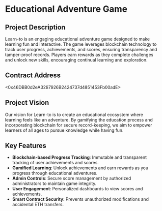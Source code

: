 # Educational Adventure Game

## Project Description
Learn-to is an engaging educational adventure game designed to make learning fun and interactive. The game leverages blockchain technology to track user progress, achievements, and scores, ensuring transparency and tamper-proof records. Players earn rewards as they complete challenges and unlock new skills, encouraging continual learning and exploration.

## Contract Address
<0x46DBB0d2eA3297926B2424737d4851453Fb00adE>

## Project Vision
Our vision for Learn-to is to create an educational ecosystem where learning feels like an adventure. By gamifying the education process and incorporating blockchain for secure record-keeping, we aim to empower learners of all ages to pursue knowledge while having fun.

## Key Features
- **Blockchain-based Progress Tracking**: Immutable and transparent tracking of user achievements and scores.
- **Gamified Learning**: Unlock achievements and earn rewards as you progress through educational adventures.
- **Admin Controls**: Secure score management by authorized administrators to maintain game integrity.
- **User Engagement**: Personalized dashboards to view scores and achievements.
- **Smart Contract Security**: Prevents unauthorized modifications and accidental ETH transfers.

